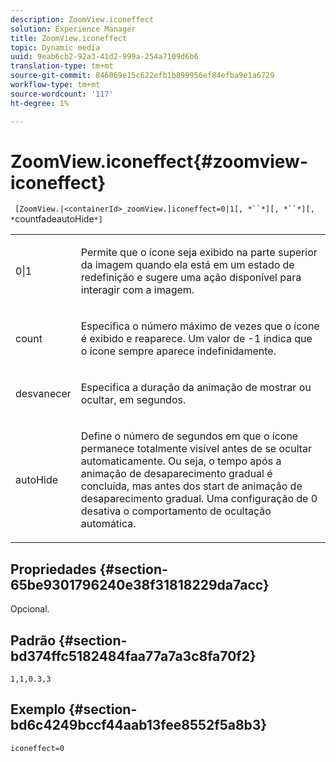 ```yaml
---
description: ZoomView.iconeffect
solution: Experience Manager
title: ZoomView.iconeffect
topic: Dynamic media
uuid: 9eab6cb2-92a3-41d2-999a-254a7109d6b6
translation-type: tm+mt
source-git-commit: 846069e15c622efb1b899956ef84efba9e1a6729
workflow-type: tm+mt
source-wordcount: '117'
ht-degree: 1%

---
```



# ZoomView.iconeffect{#zoomview-iconeffect}

` [ZoomView.|<containerId>_zoomView.]iconeffect=0|1[, *``*][, *``*][, *`countfadeautoHide`*]`

<table id="table_6CAA904E976A41BD994D8926F46F0BAF"> 
 <tbody> 
  <tr> 
   <td colname="col1"> <p> <span class="codeph"> 0|1</span> </p> </td> 
   <td colname="col2"> <p> Permite que o ícone <span class="codeph"></span> seja exibido na parte superior da imagem quando ela está em um estado de redefinição e sugere uma ação disponível para interagir com a imagem. </p> </td> 
  </tr> 
  <tr> 
   <td colname="col1"> <p> <span class="codeph"><span class="varname"> count</span></span> </p> </td> 
   <td colname="col2"> <p> Especifica o número máximo de vezes que o ícone <span class="codeph"> </span> é exibido e reaparece. Um valor de <span class="codeph"> -1</span> indica que o ícone sempre aparece indefinidamente. </p> </td> 
  </tr> 
  <tr> 
   <td colname="col1"> <p><span class="codeph"><span class="varname"> desvanecer</span></span> </p> </td> 
   <td colname="col2"> <p>Especifica a duração da animação de mostrar ou ocultar, em segundos. </p> </td> 
  </tr> 
  <tr> 
   <td colname="col1"> <p><span class="codeph"><span class="varname"> autoHide</span></span> </p> </td> 
   <td colname="col2"> <p>Define o número de segundos em que o ícone <span class="codeph"></span> permanece totalmente visível antes de se ocultar automaticamente. Ou seja, o tempo após a animação de desaparecimento gradual é concluída, mas antes dos start de animação de desaparecimento gradual. Uma configuração de <span class="codeph"> 0</span> desativa o comportamento de ocultação automática. </p> </td> 
  </tr> 
 </tbody> 
</table>

## Propriedades {#section-65be9301796240e38f31818229da7acc}

Opcional.

## Padrão {#section-bd374ffc5182484faa77a7a3c8fa70f2}

`1,1,0.3,3`

## Exemplo {#section-bd6c4249bccf44aab13fee8552f5a8b3}

`iconeffect=0`

